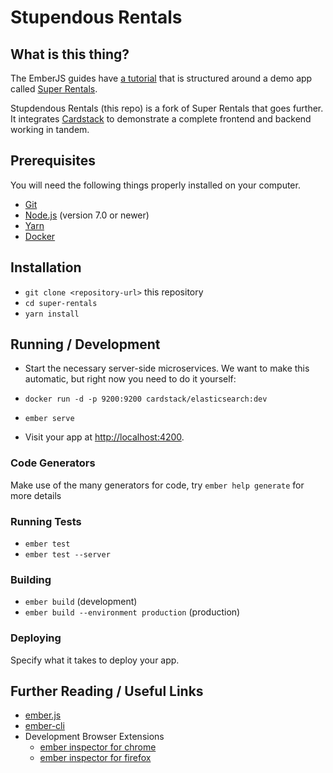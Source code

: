 # Stupendous Rentals

## What is this thing?

The EmberJS guides have [a tutorial](https://guides.emberjs.com/current/tutorial/ember-cli/) that is structured around a demo app called [Super Rentals](https://github.com/ember-learn/super-rentals).

Stupdendous Rentals (this repo) is a fork of Super Rentals that goes further. It integrates [Cardstack](https://github.com/cardstack/cardstack) to demonstrate a complete frontend and backend working in tandem.

## Prerequisites

You will need the following things properly installed on your computer.

* [Git](https://git-scm.com/)
* [Node.js](https://nodejs.org/) (version 7.0 or newer)
* [Yarn](https://yarnpkg.com/)
* [Docker](https://www.docker.com/)

## Installation

* `git clone <repository-url>` this repository
* `cd super-rentals`
* `yarn install`

## Running / Development

* Start the necessary server-side microservices. We want to make this automatic, but right now you need to do it yourself:

* `docker run -d -p 9200:9200 cardstack/elasticsearch:dev`

* `ember serve`

* Visit your app at [http://localhost:4200](http://localhost:4200).

### Code Generators

Make use of the many generators for code, try `ember help generate` for more details

### Running Tests

* `ember test`
* `ember test --server`

### Building

* `ember build` (development)
* `ember build --environment production` (production)

### Deploying

Specify what it takes to deploy your app.

## Further Reading / Useful Links

* [ember.js](http://emberjs.com/)
* [ember-cli](https://ember-cli.com/)
* Development Browser Extensions
  * [ember inspector for chrome](https://chrome.google.com/webstore/detail/ember-inspector/bmdblncegkenkacieihfhpjfppoconhi)
  * [ember inspector for firefox](https://addons.mozilla.org/en-US/firefox/addon/ember-inspector/)
